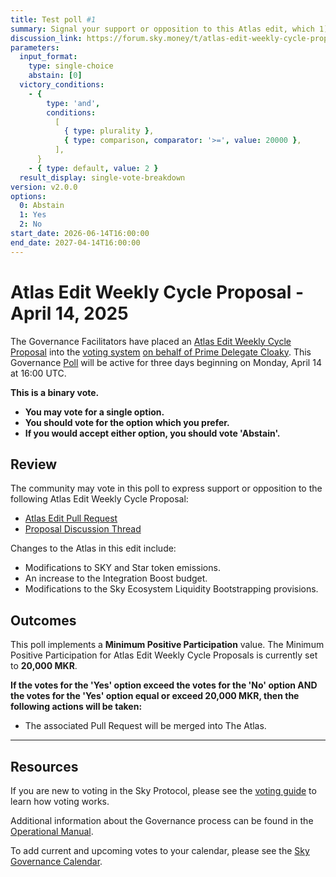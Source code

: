 ```yaml
---
title: Test poll #1
summary: Signal your support or opposition to this Atlas edit, which 1) modifies SKY and Star token emissions, 2) increases the Integration Boost budget, and 3) modifies the Sky Ecosystem Liquidity Bootstrapping provisions.
discussion_link: https://forum.sky.money/t/atlas-edit-weekly-cycle-proposal-week-of-2024-11-11-0/25507
parameters:
  input_format:
    type: single-choice
    abstain: [0]
  victory_conditions:
    - {
        type: 'and',
        conditions:
          [
            { type: plurality },
            { type: comparison, comparator: '>=', value: 20000 },
          ],
      }
    - { type: default, value: 2 }
  result_display: single-vote-breakdown
version: v2.0.0
options:
  0: Abstain
  1: Yes
  2: No
start_date: 2026-06-14T16:00:00
end_date: 2027-04-14T16:00:00
---
```


# Atlas Edit Weekly Cycle Proposal - April 14, 2025

The Governance Facilitators have placed an [Atlas Edit Weekly Cycle Proposal](https://sky-atlas.powerhouse.io/#A.1.9.2_Atlas_Edit_Weekly_Cycle-4a8ad9ad-5c5d-4994-9b46-f04c0e61ce59|0db30308) into the [voting system](https://vote.makerdao.com/polling) [on behalf of Prime Delegate Cloaky](http://forum.sky.money/t/atlas-edit-weekly-cycle-proposal-week-of-2024-11-11-0/25507/2?u=ldr). This Governance [Poll](https://sky-atlas.powerhouse.io/#A.1.9.2_Atlas_Edit_Weekly_Cycle-4a8ad9ad-5c5d-4994-9b46-f04c0e61ce59%7C0db30308) will be active for three days beginning on Monday, April 14 at 16:00 UTC.

**This is a binary vote.**

- **You may vote for a single option.**
- **You should vote for the option which you prefer.**
- **If you would accept either option, you should vote 'Abstain'.**

## Review

The community may vote in this poll to express support or opposition to the following Atlas Edit Weekly Cycle Proposal:

- [Atlas Edit Pull Request](https://github.com/makerdao/next-gen-atlas/pull/46)
- [Proposal Discussion Thread](https://forum.sky.money/t/atlas-edit-weekly-cycle-proposal-week-of-2024-11-11-0/25507)

Changes to the Atlas in this edit include:

- Modifications to SKY and Star token emissions.
- An increase to the Integration Boost budget.
- Modifications to the Sky Ecosystem Liquidity Bootstrapping provisions.

## Outcomes

This poll implements a **Minimum Positive Participation** value. The Minimum Positive Participation for Atlas Edit Weekly Cycle Proposals is currently set to **20,000 MKR**.

**If the votes for the 'Yes' option exceed the votes for the 'No' option AND the votes for the 'Yes' option equal or exceed 20,000 MKR, then the following actions will be taken:**

- The associated Pull Request will be merged into The Atlas.

---

## Resources

If you are new to voting in the Sky Protocol, please see the [voting guide](https://manual.makerdao.com/governance/voting-in-makerdao/on-chain-governance) to learn how voting works.

Additional information about the Governance process can be found in the [Operational Manual](https://manual.makerdao.com).

To add current and upcoming votes to your calendar, please see the [Sky Governance Calendar](https://manual.makerdao.com/makerdao/calendars/governance-calendar).
